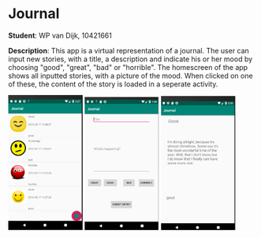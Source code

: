 # Journal
**Student**: WP van Dijk, 10421661

**Description**: This app is a virtual representation of a journal. The user can input new stories, with a title, a description and indicate his or her mood by choosing "good", "great", "bad" or "horrible". The homescreen of the app shows all inputted stories, with a picture of the mood. When clicked on one of these, the content of the story is loaded in a seperate activity. 

<img src="https://github.com/MyBunzor/Journal/blob/master/Journal1newest.png" width="30%" height="30%"/> <img src="https://github.com/MyBunzor/Journal/blob/master/docs/Journal2new.png" width="30%" height="30%"/> <img src="https://github.com/MyBunzor/Journal/blob/master/docs/Journal3new.png" width="30%" height="30%"/> 

